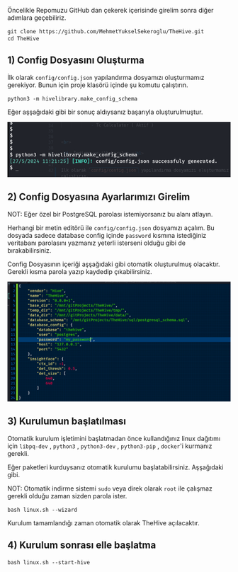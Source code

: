 
Öncelikle Repomuzu GitHub dan çekerek içerisinde girelim sonra diğer adımlara geçebiliriz.

```shell
git clone https://github.com/MehmetYukselSekeroglu/TheHive.git
cd TheHive
```


## 1) Config Dosyasını Oluşturma

İlk olarak `config/config.json` yapılandırma dosyamızı oluşturmamız gerekiyor. Bunun için proje klasörü içinde şu komutu çalıştırın.

```shell 
python3 -m hivelibrary.make_config_schema
```


Eğer aşşağıdaki gibi bir sonuç aldıysanız başarıyla oluşturulmuştur.

<img src="../img/installing_1.png">


## 2) Config Dosyasına Ayarlarımızı Girelim 

NOT: Eğer özel bir PostgreSQL parolası istemiyorsanız bu alanı atlayın.

Herhangi bir metin editörü ile `config/config.json` dosyamızı açalım. Bu dosyada sadece database config içinde `password` kısmına istediğiniz veritabanı parolasını yazmanız yeterli isterseni olduğu gibi de bırakabilirsiniz.

Config Dosyasının içeriği aşşağıdaki gibi otomatik oluşturulmuş olacaktır. Gerekli kısma parola yazıp kaydedip çıkabilirsiniz.


<img src="../img/installing_2.png">


## 3) Kurulumun başlatılması

Otomatik kurulum işletimini başlatmadan önce kullandığınız linux dağıtımı için `libpq-dev` , `python3` , `python3-dev` , `python3-pip` , `docker`'i kurmanız gerekli.



Eğer paketleri kurduysanız otomatik kurulumu başlatabilirsiniz. Aşşağıdaki gibi.

NOT: Otomatik indirme sistemi `sudo` veya direk olarak `root` ile çalışmaz gerekli olduğu zaman sizden parola ister.

```shell
bash linux.sh --wizard
 ```


Kurulum tamamlandığı zaman otomatik olarak TheHive açılacaktır. 




## 4) Kurulum sonrası elle başlatma


```shell
bash linux.sh --start-hive
 ```







<br>
